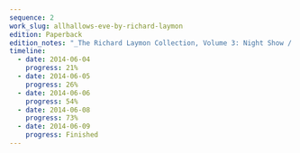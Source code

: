 ```yaml
---
sequence: 2
work_slug: allhallows-eve-by-richard-laymon
edition: Paperback
edition_notes: "_The Richard Laymon Collection, Volume 3: Night Show / Allhallow's Eve_, Headline, 2006"
timeline:
  - date: 2014-06-04
    progress: 21%
  - date: 2014-06-05
    progress: 26%
  - date: 2014-06-06
    progress: 54%
  - date: 2014-06-08
    progress: 73%
  - date: 2014-06-09
    progress: Finished
---
```

